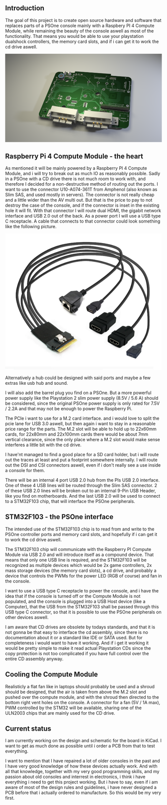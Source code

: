 ## Introduction
The goal of this project is to create open source hardware and software that replaces parts of a PSOne console mainly with a Raspbery PI 4 Compute Module, while remaining the beauty of the console aswell as most of the functionality.
That means you would be able to use your playstation dualshock controllers, the memory card slots, and if i can get it to work the cd drive aswell.

![alt text](https://github.com/Bentschi/PSOne-Pi4-CM/blob/master/img/pspi11.png?raw=true)

## Raspberry Pi 4 Compute Module - the heart
As mentioned it will be mainly powered by a Raspberry PI 4 Compute Module, and i will try to break out as much IO as reasonably possible.
Sadly in a PSOne with a CD drive there is not much room to work with, and therefore I decided for a non-destructive method of routing out the ports.
I want to use the connector U10-A074-361T from Amphenol (also known as Slim SAS, and used mostly in servers).
The connector is not really cheap and a little wider than the AV multi out.
But that is the price to pay to not destroy the case of the console, and if the connector is inset in the existing hole it will fit.
With that connector I will route dual HDMI, the gigabit network interface and USB 2.0 out of the back.
As a power port I will use a USB type C receptacle.
A cable that connects to that connector could look something like the following picture.

![alt text](https://github.com/Bentschi/PSOne-Pi4-CM/blob/master/img/psone-rpi-cable.png?raw=true)

Alternatively a hub could be designed with said ports and maybe a few extras like usb hub and sound.

I will also add the barrel plug you find on a PSOne. But a more powerful power supply like the Playstation 2 slim power supply (8.5V / 5.6 A) should be considered, since the original PSOne power supply is only rated for 7.5V / 2.2A and that may not be enough to power the Raspberry Pi.

The PCIe i want to use for a M.2 card interface. and i would love to split the pcie lane for USB 3.0 aswell, but then again i want to stay in a reasonable price range for the parts.
The M.2 slot will be able to hold up to 22x60mm cards, for 22x80mm and 22x100mm cards there would be about 7mm vertical clearance, since the only place where a M.2 slot would make sense interferes a little bit with the cd drive.

I have'nt managed to find a good place for a SD card holder, but i will route out the traces at least and put a footprint somewhere internally.
I will route out the DSI and CSI connectors aswell, even if i don't really see a use inside a console for them.

There will be an internal 4 port USB 2.0 hub from the PIs USB 2.0 interface.
One of these 4 USB lines will be routed through the Slim SAS connector.
2 of these USB 2.0 lines will be broken out to an internal 9-Pin USB Header, like you find on motherboards.
And the last USB 2.0 will be used to connect to a STM32F103 chip, that will interface the PSOne peripherals.

## STM32F103 - the PSOne interface
The intended use of the STM32F103 chip is to read from and write to the PSOne controller ports and memory card slots, and hopefully if i can get it to work the cd drive aswell.

The STM32F103 chip will communicate with the Raspberry PI Compute Module via USB 2.0 and will introduce itself as a compound device.
That means that only one USB line is required, and the STM32F103 will be recognized as multiple devices which would be 2x game controllers, 2x mass storage devices (the memory card slots), a cd drive, and probably a device that controls the PWMs for the power LED (RGB of course) and fan in the console.

I want to use a USB type C receptacle to power the console, and i have the idea that if the console is turned off or the Compute Module is not populated, and the console is plugged into a USB Host device (like a Computer), that the USB from the STM32F103 shall be passed through this USB type C connector, so that it is possible to use the PSOne peripherals on other devices aswell.

I am aware that CD drives are obsolete by todays standards, and that it is not gonna be that easy to interface the cd assembly, since there is no documentation about it or a standard like IDE or SATA used.
But for completeness i would want to have it working. And if i get it working it would be pretty simple to make it read actual Playstation CDs since the copy protection is not too complicated if you have full control over the entire CD assembly anyway.

## Cooling the Compute Module
Realisticly a flat fan like in laptops should probably be used and a shroud should be designed, that the air is taken from above the M.2 slot and pushed over the compute module, and with the shroud then directed to the bottom right vent holes on the console.
A connector for a fan (5V / 1A max), PWM controlled by the STM32 will be available, sharing one of the ULN2003 chips that are mainly used for the CD drive.

## Current status
I am currently working on the design and schematic for the board in KiCad.
I want to get as much done as possible until i order a PCB from that to test everything.

I want to mention that I have repaired a lot of older consoles in the past and I have very good knowledge of how these devices actually work.
And with all that knowledge, together with my very good programming skills, and my passion about old consoles and interrest in electronics, i think i have everything i need to get this project working.
But i have to say, even if i am aware of most of the design rules and guidelines, i have never designed a PCB before that i actually ordered to manufacture.
So this would be my very first.
